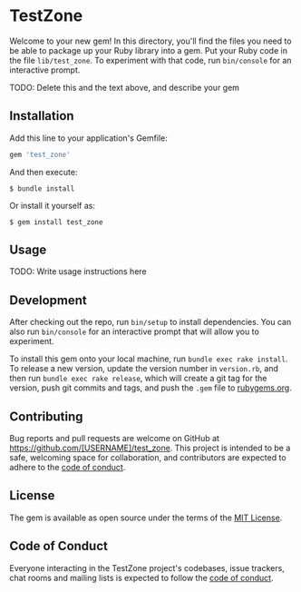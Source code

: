 # TestZone

Welcome to your new gem! In this directory, you'll find the files you need to be able to package up your Ruby library into a gem. Put your Ruby code in the file `lib/test_zone`. To experiment with that code, run `bin/console` for an interactive prompt.

TODO: Delete this and the text above, and describe your gem

## Installation

Add this line to your application's Gemfile:

```ruby
gem 'test_zone'
```

And then execute:

    $ bundle install

Or install it yourself as:

    $ gem install test_zone

## Usage

TODO: Write usage instructions here

## Development

After checking out the repo, run `bin/setup` to install dependencies. You can also run `bin/console` for an interactive prompt that will allow you to experiment.

To install this gem onto your local machine, run `bundle exec rake install`. To release a new version, update the version number in `version.rb`, and then run `bundle exec rake release`, which will create a git tag for the version, push git commits and tags, and push the `.gem` file to [rubygems.org](https://rubygems.org).

## Contributing

Bug reports and pull requests are welcome on GitHub at https://github.com/[USERNAME]/test_zone. This project is intended to be a safe, welcoming space for collaboration, and contributors are expected to adhere to the [code of conduct](https://github.com/[USERNAME]/test_zone/blob/master/CODE_OF_CONDUCT.md).


## License

The gem is available as open source under the terms of the [MIT License](https://opensource.org/licenses/MIT).

## Code of Conduct

Everyone interacting in the TestZone project's codebases, issue trackers, chat rooms and mailing lists is expected to follow the [code of conduct](https://github.com/[USERNAME]/test_zone/blob/master/CODE_OF_CONDUCT.md).
